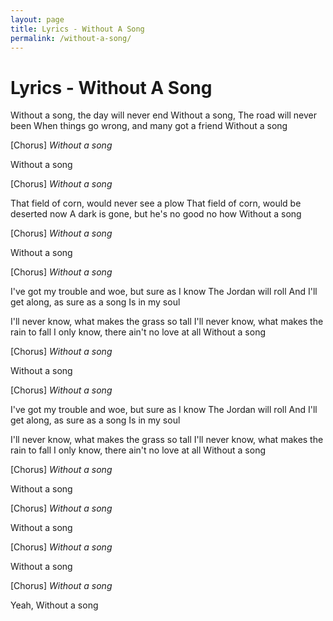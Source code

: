 ```yaml
---
layout: page
title: Lyrics - Without A Song
permalink: /without-a-song/
---
```


# Lyrics - Without A Song

Without a song, the day will never end
Without a song, The road will never been
When things go wrong, and many got a friend
Without a song

[Chorus]
_Without a song_

Without a song

[Chorus]
_Without a song_

That field of corn, would never see a plow
That field of corn, would be deserted now
A dark is gone, but he's no good no how
Without a song

[Chorus]
_Without a song_

Without a song

[Chorus]
_Without a song_

I've got my trouble and woe, but sure as I know
The Jordan will roll
And I'll get along, as sure as a song
Is in my soul

I'll never know, what makes the grass so tall
I'll never know, what makes the rain to fall
I only know, there ain't no love at all
Without a song

[Chorus]
_Without a song_

Without a song

[Chorus]
_Without a song_

I've got my trouble and woe, but sure as I know
The Jordan will roll
And I'll get along, as sure as a song
Is in my soul

I'll never know, what makes the grass so tall
I'll never know, what makes the rain to fall
I only know, there ain't no love at all
Without a song

[Chorus]
_Without a song_

Without a song

[Chorus]
_Without a song_

Without a song

[Chorus]
_Without a song_

Without a song

[Chorus]
_Without a song_

Yeah, Without a song
